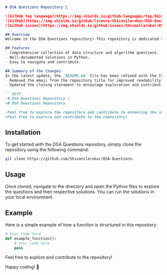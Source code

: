 ```markdown
# DSA Questions Repository 🌟

![GitHub top language](https://img.shields.io/github/languages/top/Shivanilarokar/DSA-Questions-) 
![GitHub](https://img.shields.io/github/license/Shivanilarokar/DSA-Questions-) 
![GitHub issues](https://img.shields.io/github/issues/Shivanilarokar/DSA-Questions-)

## Overview
Welcome to the DSA Questions repository! This repository is dedicated to providing a collection of data structure and algorithm questions along with their solutions. It serves as a valuable resource for both beginners and experienced developers looking to enhance their problem-solving skills.

## Features
- Comprehensive collection of data structure and algorithm questions.
- Well-documented solutions in Python.
- Easy to navigate and contribute.

## Summary of the Changes
In the latest update, the `README.md` file has been refined with the following changes:
- Removed the emoji from the repository title for improved readability.
- Updated the closing statement to encourage exploration and contributions without unnecessary embellishment.

```diff
-# DSA Questions Repository 🤖
+# DSA Questions Repository

-Feel free to explore the repository and contribute to enhancing the solutions! Happy coding! 🚀
+Feel free to explore and contribute to the repository!
```

## Installation
To get started with the DSA Questions repository, simply clone the repository using the following command:

```bash
git clone https://github.com/Shivanilarokar/DSA-Questions-
```

## Usage
Once cloned, navigate to the directory and open the Python files to explore the questions and their respective solutions. You can run the solutions in your local environment.

## Example
Here is a simple example of how a function is structured in this repository:

```python
# Your code here
def example_function():
    # Your code here
    pass
```

Feel free to explore and contribute to the repository!

Happy coding! 🎉
```